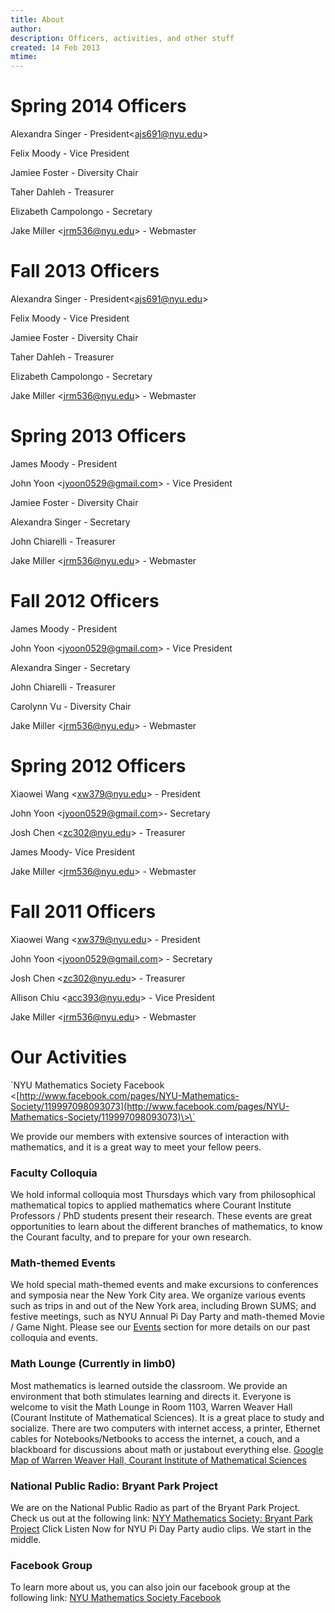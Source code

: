 ```yaml
---
title: About 
author: 
description: Officers, activities, and other stuff 
created: 14 Feb 2013 
mtime: 
---
```


Spring 2014 Officers
====================

Alexandra Singer - President\<[ajs691@nyu.edu](mailto:ajs691@nyu.edu)\>

Felix Moody - Vice President

Jamiee Foster - Diversity Chair

Taher Dahleh - Treasurer

Elizabeth Campolongo - Secretary

Jake Miller \<[jrm536@nyu.edu](mailto:jrm536@nyu.edu)\> - Webmaster

Fall 2013 Officers
====================

Alexandra Singer - President\<[ajs691@nyu.edu](mailto:ajs691@nyu.edu)\>

Felix Moody - Vice President

Jamiee Foster - Diversity Chair

Taher Dahleh - Treasurer

Elizabeth Campolongo - Secretary

Jake Miller \<[jrm536@nyu.edu](mailto:jrm536@nyu.edu)\> - Webmaster

Spring 2013 Officers
====================

James Moody - President

John Yoon \<[jyoon0529@gmail.com](mailto:jyoon0529@gmail.com)\> - Vice
President

Jamiee Foster - Diversity Chair

Alexandra Singer - Secretary

John Chiarelli - Treasurer

Jake Miller \<[jrm536@nyu.edu](mailto:jrm536@nyu.edu)\> - Webmaster

Fall 2012 Officers
==================

James Moody - President

John Yoon \<[jyoon0529@gmail.com](mailto:jyoon0529@gmail.com)\> - Vice
President

Alexandra Singer - Secretary

John Chiarelli - Treasurer

Carolynn Vu - Diversity Chair

Jake Miller \<[jrm536@nyu.edu](mailto:jrm536@nyu.edu)\> - Webmaster

Spring 2012 Officers
====================

Xiaowei Wang \<[xw379@nyu.edu](mailto:xw379@nyu.edu)\> - President

John Yoon \<[jyoon0529@gmail.com](mailto:jyoon0529@gmail.com)\>-
Secretary

Josh Chen \<[zc302@nyu.edu](mailto:zc302@nyu.edu)\> - Treasurer

James Moody- Vice President

Jake Miller \<[jrm536@nyu.edu](mailto:jrm536@nyu.edu)\> - Webmaster

Fall 2011 Officers
==================

Xiaowei Wang \<[xw379@nyu.edu](mailto:xw379@nyu.edu)\> - President

John Yoon \<[jyoon0529@gmail.com](mailto:jyoon0529@gmail.com)\> -
Secretary

Josh Chen \<[zc302@nyu.edu](mailto:zc302@nyu.edu)\> - Treasurer

Allison Chiu \<[acc393@nyu.edu](mailto:acc393@nyu.edu)\> - Vice
President

Jake Miller \<[jrm536@nyu.edu](mailto:jrm536@nyu.edu)\> - Webmaster

Our Activities
==============

\`NYU Mathematics Society Facebook
\<[http://www.facebook.com/pages/NYU-Mathematics-Society/119997098093073](http://www.facebook.com/pages/NYU-Mathematics-Society/119997098093073)\>\`

We provide our members with extensive sources of interaction with
mathematics, and it is a great way to meet your fellow peers.

### Faculty Colloquia

We hold informal colloquia most Thursdays which vary from philosophical
mathematical topics to applied mathematics where Courant Institute
Professors / PhD students present their research. These events are great
opportunities to learn about the different branches of mathematics, to
know the Courant faculty, and to prepare for your own research.

### Math-themed Events

We hold special math-themed events and make excursions to conferences
and symposia near the New York City area. We organize various events
such as trips in and out of the New York area, including Brown SUMS; and
festive meetings, such as NYU Annual Pi Day Party and math-themed Movie
/ Game Night. Please see our [Events](http://math.nyu.edu/events,)
section for more details on our past colloquia and events.

### Math Lounge (Currently in limb0)

Most mathematics is learned outside the classroom. We provide an
environment that both stimulates learning and directs it. Everyone is
welcome to visit the Math Lounge in Room 1103, Warren Weaver Hall
(Courant Institute of Mathematical Sciences). It is a great place to
study and socialize. There are two computers with internet access, a
printer, Ethernet cables for Notebooks/Netbooks to access the internet,
a couch, and a blackboard for discussions about math or justabout
everything else. [Google Map of Warren Weaver Hall, Courant Institute of
Mathematical
Sciences](http://maps.google.com/maps?f=q&source=s_q&sll=51.88761,2.126071&hl=en&q=Courant+Institute+of+Mathematical+Sciences&ie=UTF8&sspn=0.020294,0.038418&latlng=13928187982468122075&ei=r5emSujiJ6aUywTH5JWOBQ&cd=1&usq=Courant+Institute+of+Mathematical+Sciences&geocode=Fat1bQId9umW-w)

### National Public Radio: Bryant Park Project

We are on the National Public Radio as part of the Bryant Park Project.
Check us out at the following link: [NYY Mathematics Society: Bryant
Park
Project](http://www.npr.org/templates/story/story.php?storyId=88226443)
Click Listen Now for NYU Pi Day Party audio clips. We start in the
middle.

### Facebook Group

To learn more about us, you can also join our facebook group at the
following link: [NYU Mathematics Society
Facebook](http://www.facebook.com/pages/NYU-Mathematics-Society/119997098093073)
